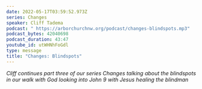 ```yaml
---
date: 2022-05-17T03:59:52.973Z
series: Changes
speaker: Cliff Tadema
podcast: " https://arborchurchnw.org/podcast/changes-blindspots.mp3"
podcast_bytes: 42040698
podcast_duration: 43:47
youtube_id: utWHNhFoGdl
type: message
title: "Changes: Blindspots"
---
```

*Cliff continues part three of our series Changes talking about the blindspots in our walk with God looking into John 9  with Jesus healing the blindman*